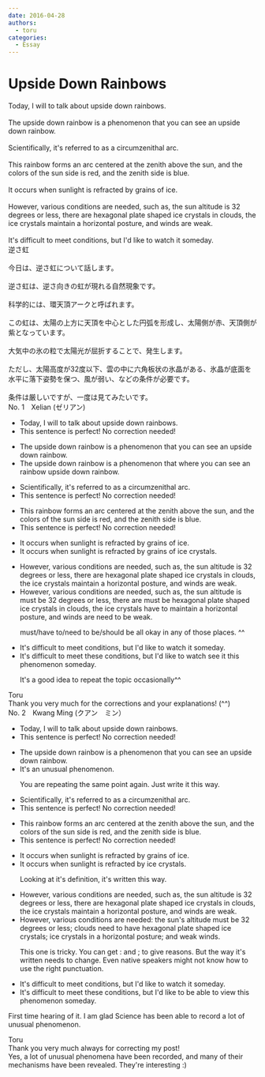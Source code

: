 ```yaml
---
date: 2016-04-28
authors:
  - toru
categories:
  - Essay
---
```


<h1 id="subject_show">Upside Down Rainbows</h1>
<div class="date" hidden>Apr 28, 2016 14:16</div>
<div id="post"><div id="body_show_ori">
Today, I will to talk about upside down rainbows.<br/><br/>The upside down rainbow is a phenomenon that you can see an upside down rainbow.<br/><br/>Scientifically, it's referred to as a circumzenithal arc.<br/><br/>This rainbow forms an arc centered at the zenith above the sun, and the colors of the sun side is red, and the zenith side is blue.<br/><br/>It occurs when sunlight is refracted by grains of ice.<br/><br/>However, various conditions are needed, such as, the sun altitude is 32 degrees or less, there are hexagonal plate shaped ice crystals in clouds, the ice crystals maintain a horizontal posture, and winds are weak.<br/><br/>It's difficult to meet conditions, but I'd like to watch it someday.
</div></div>

<!-- more -->

<div id="post_ja"><div id="body_show_mo">
逆さ虹<br/><br/>今日は、逆さ虹について話します。<br/><br/>逆さ虹は、逆さ向きの虹が現れる自然現象です。<br/><br/>科学的には、環天頂アークと呼ばれます。<br/><br/>この虹は、太陽の上方に天頂を中心とした円弧を形成し、太陽側が赤、天頂側が紫となっています。<br/><br/>大気中の氷の粒で太陽光が屈折することで、発生します。<br/><br/>ただし、太陽高度が32度以下、雲の中に六角板状の氷晶がある、氷晶が底面を水平に落下姿勢を保つ、風が弱い、などの条件が必要です。<br/><br/>条件は厳しいですが、一度は見てみたいです。
</div></div>
<div id="block"><div class="first_name"> No. 1　<span class="just_name">Xelian (ゼリアン)</span></div><div id="block2">
<ul class="correction_field">
<li class="incorrect">Today, I will to talk about upside down rainbows.</li>
<li class="corrected perfect">This sentence is perfect! No correction needed!</li>
</ul>
<ul class="correction_field">
<li class="incorrect">The upside down rainbow is a phenomenon that you can see an upside down rainbow.</li>
<li class="corrected correct">
The upside down rainbow is a phenomenon <span class="sline">that</span> <span class="f_red">where </span>you can see a<span class="sline">n</span> <span class="f_red">rainbow</span> upside down <span class="sline">rainbow</span>.
</li>
</ul>
<ul class="correction_field">
<li class="incorrect">Scientifically, it's referred to as a circumzenithal arc.</li>
<li class="corrected perfect">This sentence is perfect! No correction needed!</li>
</ul>
<ul class="correction_field">
<li class="incorrect">This rainbow forms an arc centered at the zenith above the sun, and the colors of the sun side is red, and the zenith side is blue.</li>
<li class="corrected perfect">This sentence is perfect! No correction needed!</li>
</ul>
<ul class="correction_field">
<li class="incorrect">It occurs when sunlight is refracted by grains of ice.</li>
<li class="corrected correct">
It occurs when sunlight is refracted by <span class="sline">grains of</span> ice <span class="f_red">crystals</span>.
</li>
</ul>
<ul class="correction_field">
<li class="incorrect">However, various conditions are needed, such as, the sun altitude is 32 degrees or less, there are hexagonal plate shaped ice crystals in clouds, the ice crystals maintain a horizontal posture, and winds are weak.</li>
<li class="corrected correct">
However, various conditions are needed, such as, the sun altitude <span class="sline">is</span> <span class="f_red">must be </span>32 degrees or less, there <span class="sline">are</span> <span class="f_red">must be</span> hexagonal plate shaped ice crystals in clouds, the ice crystals <span class="f_red">have to</span> maintain a horizontal posture, and winds <span class="sline">are</span> <span class="f_red">need to be</span> weak.
<p class="correction_comment">must/have to/need to be/should be all okay in any of those places. ^^</p>
</li>
</ul>
<ul class="correction_field">
<li class="incorrect">It's difficult to meet conditions, but I'd like to watch it someday.</li>
<li class="corrected correct">
It's difficult to meet<span class="f_red"> these </span>conditions, but I'd like to <span class="sline">watch</span> <span class="f_red">see</span> <span class="sline">it</span><span class="f_red"> this phenomenon</span> someday.
<p class="correction_comment">It's a good idea to repeat the topic occasionally^^</p>
</li>
</ul>
</div><div class="name"><span class="just_name">Toru</span><br>
Thank you very much for the corrections and your explanations! (^^)
</div>
</div>
<div id="block"><div class="first_name"> No. 2　<span class="just_name">Kwang Ming (クアン　ミン）</span></div><div id="block2">
<ul class="correction_field">
<li class="incorrect">Today, I will to talk about upside down rainbows.</li>
<li class="corrected perfect">This sentence is perfect! No correction needed!</li>
</ul>
<ul class="correction_field">
<li class="incorrect">The upside down rainbow is a phenomenon that you can see an upside down rainbow.</li>
<li class="corrected correct">
It's an <span class="f_blue">unusual phenomenon.</span>
<p class="correction_comment">You are repeating the same point again. Just write it this way.</p>
</li>
</ul>
<ul class="correction_field">
<li class="incorrect">Scientifically, it's referred to as a circumzenithal arc.</li>
<li class="corrected perfect">This sentence is perfect! No correction needed!</li>
</ul>
<ul class="correction_field">
<li class="incorrect">This rainbow forms an arc centered at the zenith above the sun, and the colors of the sun side is red, and the zenith side is blue.</li>
<li class="corrected perfect">This sentence is perfect! No correction needed!</li>
</ul>
<ul class="correction_field">
<li class="incorrect">It occurs when sunlight is refracted by grains of ice.</li>
<li class="corrected correct">
It occurs when sunlight is refracted by <span class="f_blue">ice crystals.</span>
<p class="correction_comment">Looking at it's definition, it's written this way.</p>
</li>
</ul>
<ul class="correction_field">
<li class="incorrect">However, various conditions are needed, such as, the sun altitude is 32 degrees or less, there are hexagonal plate shaped ice crystals in clouds, the ice crystals maintain a horizontal posture, and winds are weak.</li>
<li class="corrected correct">
However, various conditions are<span class="f_blue"> needed: </span>the sun's altitude must be 32 degrees or less<span class="f_blue">;</span> <span class="f_blue">clouds need to have </span><span class="f_blue">hexagonal plate shaped ice crystals;</span> ice crystals <span class="f_blue">in </span>a horizontal posture<span class="f_blue">;</span> and <span class="f_blue">weak winds.</span>
<p class="correction_comment">This one is tricky. You can get : and ; to give reasons. But the way it's written needs to change. Even native speakers might not know how to use the right punctuation.</p>
</li>
</ul>
<ul class="correction_field">
<li class="incorrect">It's difficult to meet conditions, but I'd like to watch it someday.</li>
<li class="corrected correct">
It's difficult to meet <span class="f_blue">these </span>conditions, but I'd like <span class="f_blue">to be able to view</span> this phenomenon someday.
</li>
</ul>
<p class="comment_small">
 First time hearing of it. I am glad Science has been able to record a lot of unusual phenomenon.
</p>

</div><div class="name"><span class="just_name">Toru</span><br>
Thank you very much always for correcting my post!<br/>Yes, a lot of unusual phenomena have been recorded, and many of their mechanisms have been revealed. They're interesting :)
</div>
</div>
